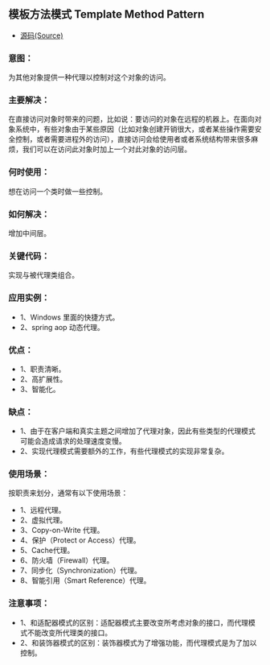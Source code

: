 ## 模板方法模式 Template Method Pattern
- [源码(Source)](../template)
### 意图：
为其他对象提供一种代理以控制对这个对象的访问。

### 主要解决：
在直接访问对象时带来的问题，比如说：要访问的对象在远程的机器上。在面向对象系统中，有些对象由于某些原因（比如对象创建开销很大，或者某些操作需要安全控制，或者需要进程外的访问），直接访问会给使用者或者系统结构带来很多麻烦，我们可以在访问此对象时加上一个对此对象的访问层。

### 何时使用：
想在访问一个类时做一些控制。

### 如何解决：
增加中间层。

### 关键代码：
实现与被代理类组合。

### 应用实例： 
- 1、Windows 里面的快捷方式。 
- 2、spring aop 动态代理。

### 优点： 
- 1、职责清晰。 
- 2、高扩展性。 
- 3、智能化。

### 缺点： 
- 1、由于在客户端和真实主题之间增加了代理对象，因此有些类型的代理模式可能会造成请求的处理速度变慢。 
- 2、实现代理模式需要额外的工作，有些代理模式的实现非常复杂。

### 使用场景：
按职责来划分，通常有以下使用场景： 
- 1、远程代理。 
- 2、虚拟代理。 
- 3、Copy-on-Write 代理。 
- 4、保护（Protect or Access）代理。 
- 5、Cache代理。 
- 6、防火墙（Firewall）代理。 
- 7、同步化（Synchronization）代理。 
- 8、智能引用（Smart Reference）代理。

### 注意事项： 
- 1、和适配器模式的区别：适配器模式主要改变所考虑对象的接口，而代理模式不能改变所代理类的接口。 
- 2、和装饰器模式的区别：装饰器模式为了增强功能，而代理模式是为了加以控制。